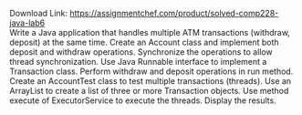 Download Link: https://assignmentchef.com/product/solved-comp228-java-lab6
<br>
Write a Java application that handles multiple ATM transactions (withdraw, deposit) at the same time. Create an Account class and implement both deposit and withdraw operations. Synchronize the operations to allow thread synchronization. Use Java Runnable interface to implement a Transaction class. Perform withdraw and deposit operations in run method. Create an AccountTest class to test multiple transactions (threads). Use an ArrayList to create a list of three or more Transaction objects. Use method execute of ExecutorService to execute the threads. Display the results.